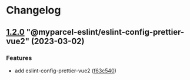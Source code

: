 # Changelog

<!-- MONODEPLOY:BELOW -->

## [1.2.0](https://github/myparcelnl/eslint/compare/@myparcel-eslint/eslint-config-prettier-vue2@1.1.0...@myparcel-eslint/eslint-config-prettier-vue2@1.2.0) "@myparcel-eslint/eslint-config-prettier-vue2" (2023-03-02)


### Features

* add eslint-config-prettier-vue2 ([f63c540](https://github/myparcelnl/eslint/commit/f63c540f31c251dcc37598e3e064f4d787933789))


